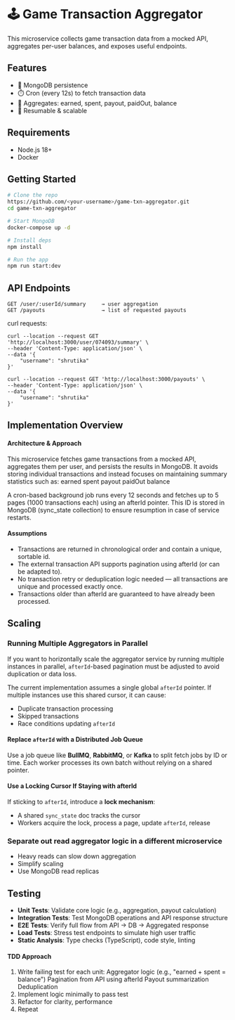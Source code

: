 # 🕹️ Game Transaction Aggregator

This microservice collects game transaction data from a mocked API, aggregates per-user balances, and exposes useful endpoints.

## Features
- 🧠 MongoDB persistence
- ⏱️ Cron (every 12s) to fetch transaction data
- 🧾 Aggregates: earned, spent, payout, paidOut, balance
- 🔄 Resumable & scalable

## Requirements
- Node.js 18+
- Docker

## Getting Started
```bash
# Clone the repo
https://github.com/<your-username>/game-txn-aggregator.git
cd game-txn-aggregator

# Start MongoDB
docker-compose up -d

# Install deps
npm install

# Run the app
npm run start:dev
```

## API Endpoints
```http
GET /user/:userId/summary     → user aggregation
GET /payouts                  → list of requested payouts
```
curl requests:
```
curl --location --request GET 'http://localhost:3000/user/074093/summary' \
--header 'Content-Type: application/json' \
--data '{
    "username": "shrutika"
}'

curl --location --request GET 'http://localhost:3000/payouts' \
--header 'Content-Type: application/json' \
--data '{
    "username": "shrutika"
}'
```

## Implementation Overview
#### Architecture & Approach
This microservice fetches game transactions from a mocked API, aggregates them per user, and persists the results in MongoDB. It avoids storing individual transactions and instead focuses on maintaining summary statistics such as:
earned
spent
payout
paidOut
balance

A cron-based background job runs every 12 seconds and fetches up to 5 pages (1000 transactions each) using an afterId pointer. This ID is stored in MongoDB (sync_state collection) to ensure resumption in case of service restarts.

#### Assumptions
- Transactions are returned in chronological order and contain a unique, sortable id.
- The external transaction API supports pagination using afterId (or can be adapted to).
- No transaction retry or deduplication logic needed — all transactions are unique and processed exactly once.
- Transactions older than afterId are guaranteed to have already been processed.

## Scaling
### Running Multiple Aggregators in Parallel
If you want to horizontally scale the aggregator service by running multiple instances in parallel, `afterId`-based pagination must be adjusted to avoid duplication or data loss.

The current implementation assumes a single global `afterId` pointer. If multiple instances use this shared cursor, it can cause:
- Duplicate transaction processing
- Skipped transactions
- Race conditions updating `afterId`

#### Replace `afterId` with a Distributed Job Queue
Use a job queue like **BullMQ**, **RabbitMQ**, or **Kafka** to split fetch jobs by ID or time. Each worker processes its own batch without relying on a shared pointer.

#### Use a Locking Cursor If Staying with afterId
If sticking to `afterId`, introduce a **lock mechanism**:
- A shared `sync_state` doc tracks the cursor
- Workers acquire the lock, process a page, update `afterId`, release

### Separate out read aggregator logic in a different microservice 
- Heavy reads can slow down aggregation
- Simplify scaling
- Use MongoDB read replicas

## Testing
- **Unit Tests**: Validate core logic (e.g., aggregation, payout calculation)
- **Integration Tests**: Test MongoDB operations and API response structure
- **E2E Tests**: Verify full flow from API → DB → Aggregated response
- **Load Tests**: Stress test endpoints to simulate high user traffic
- **Static Analysis**: Type checks (TypeScript), code style, linting

#### TDD Approach
1. Write failing test for each unit:
  Aggregator logic (e.g., "earned + spent = balance")
  Pagination from API using afterId
  Payout summarization
  Deduplication
2. Implement logic minimally to pass test
3. Refactor for clarity, performance
4. Repeat


